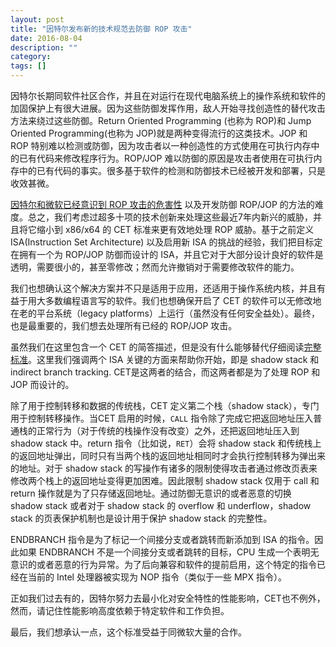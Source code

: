 ```yaml
---
layout: post
title: "因特尔发布新的技术规范去防御 ROP 攻击"
date: 2016-08-04
description: ""
category: 
tags: []
---
```


因特尔长期同软件社区合作，并且在对运行在现代电脑系统上的操作系统和软件的加固保护上有很大进展。因为这些防御发挥作用，敌人开始寻找创造性的替代攻击方法来绕过这些防御。Return Oriented Programming (也称为 ROP)和 Jump Oriented Programming(也称为 JOP)就是两种变得流行的这类技术。JOP 和 ROP 特别难以检测或防御，因为攻击者以一种创造性的方式使用在可执行内存中的已有代码来修改程序行为。ROP/JOP 难以防御的原因是攻击者使用在可执行内存中的已有代码的事实。很多基于软件的检测和防御技术已经被开发和部署，只是收效甚微。

[因特尔和微软已经意识到 ROP 攻击的危害性](http://twitter.com/home/?status=Intel%20and%20Microsoft%20recognized%20the%20seriousness%20of%20ROP%20attacks%20https%3A%2F%2Fblogs.intel.com%2Fevangelists%2F2016%2F06%2F09%2Fintel-release-new-technology-specifications-protect-rop-attacks%2F%20@IntelSWevents%20%23InfoSec) 以及开发防御 ROP/JOP 的方法的难度。总之，我们考虑过超多十项的技术创新来处理这些最近7年内新兴的威胁，并且将它缩小到 x86/x64 的 CET 标准来更有效地处理 ROP 威胁。基于之前定义 ISA(Instruction Set Architecture) 以及启用新 ISA 的挑战的经验，我们把目标定在拥有一个为 ROP/JOP 防御而设计的 ISA，并且它对于大部分设计良好的软件是透明，需要很小的，甚至零修改；然而允许撤销对于需要修改软件的能力。

我们也想确认这个解决方案并不只是适用于应用，还适用于操作系统内核，并且有益于用大多数编程语言写的软件。我们也想确保开启了 CET 的软件可以无修改地在老的平台系统（legacy platforms）上运行（虽然没有任何安全益处）。最终，也是最重要的，我们想去处理所有已经的 ROP/JOP 攻击。

虽然我们在这里包含一个 CET 的简答描述，但是没有什么能够替代仔细阅读[完整标准](https://software.intel.com/en-us/isa-extensions/cet-preview)。这里我们强调两个 ISA 关键的方面来帮助你开始，即是 shadow stack 和 indirect branch tracking. CET是这两者的结合，而这两者都是为了处理 ROP 和 JOP 而设计的。

除了用于控制转移和数据的传统栈，CET 定义第二个栈（shadow stack），专门用于控制转移操作。当CET 启用的时候，`CALL` 指令除了完成它把返回地址压入普通栈的正常行为（对于传统的栈操作没有改变）之外，还把返回地址压入到 shadow stack 中。return 指令（比如说，`RET`）会将 shadow stack 和传统栈上的返回地址弹出，同时只有当两个栈的返回地址相同时才会执行控制转移为弹出来的地址。对于 shadow stack 的写操作有诸多的限制使得攻击者通过修改页表来修改两个栈上的返回地址变得更加困难。因此限制 shadow stack 仅用于 call 和 return 操作就是为了只存储返回地址。通过防御无意识的或者恶意的切换 shadow stack 或者对于 shadow stack 的 overflow 和 underflow，shadow stack 的页表保护机制也是设计用于保护 shadow stack 的完整性。

ENDBRANCH 指令是为了标记一个间接分支或者跳转而新添加到 ISA 的指令。因此如果 ENDBRANCH 不是一个间接分支或者跳转的目标，CPU 生成一个表明无意识的或者恶意的行为异常。为了后向兼容和软件的提前启用，这个特定的指令已经在当前的 Intel 处理器被实现为 NOP 指令（类似于一些 MPX 指令）。 

正如我们过去有的，因特尔努力去最小化对安全特性的性能影响，CET也不例外，然而，请记住性能影响高度依赖于特定软件和工作负担。

最后，我们想承认一点，这个标准受益于同微软大量的合作。